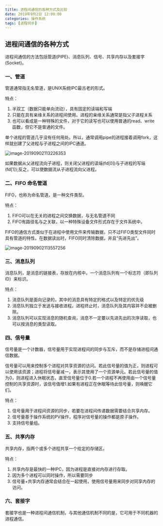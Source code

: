 ```yaml
---
title: 进程间通信的各种方式及比较
date: 2019年9月2日 12:00:00
categories: 操作系统
tags: [进程同步]
---
```


## 进程间通信的各种方式

进程间通信的方法包括管道(PIPE)、消息队列、信号、共享内存以及套接字(Socket)。

### 一、管道

管道通常指无名管道，是UNIX系统IPC最古老的形式。

特点：

1. 半双工（数据只能单向流动），具有固定的读端和写端
2. 只能在具有亲缘关系的进程间使用。进程的亲缘关系通常是指父子进程关系
3. 也可以看成是一种特殊的文件，对于它的读写也可以使用普通的read、write函数，但它不是普通的文件。

<!--more-->

单个进程的管道几乎没有任何用处。所以，通常调用pipe的进程接着调用fork，这样就创建了父进程与子进程之间的IPC通道。

![image-20190902113226353](https://img.moilk.top/img/zhen/2019-09-02-035443.png)

如果数据从父进程流向子进程，则关闭父进程的读端(fd[0])与子进程的写端(fd[1]);反之，可以使数据流从子进程流向父进程。

### 二、FIFO 命名管道

FIFO，也称为命名管道，是一种文件类型。

特点：

1. FIFO可以在无关的进程之间交换数据，与无名管道不同
2. FIFO有路径名与之关联，以一种特殊设备文件形式存在于文件系统中。

FIFO的通信方式类似于在进程中使用文件来传输数据，只不过FIFO类型文件同时具有管道的特性。在数据读出时，FIFO同时清除数据，并且“先进先出”。

![image-20190902113557256](https://img.moilk.top/img/zhen/2019-09-02-035444.png)

### 三、消息队列

消息队列，是消息的链接表，存放在内核中。一个消息队列有一个标志符（即队列ID）来标识。

特点：

1. 消息队列是面向记录的，其中的消息具有特定的格式以及特定的优先级
2. 消息队列独立于发送与接收进程。进程终止时，消息队列及其内容并不会被删除。
3. 消息队列可以实现消息的随机查询，消息不一定要以先进先出的次序读取，也可以按消息的类型读取。

### 四、信号量

信号量是一个计数器，信号量用于实现进程间的同步与互斥，而不是存储进程间通信数据。

信号量可以用来控制多个进程对共享资源的访问。若此信号量的值为正，则进程可以使用该资源；进程将信号量减一，表示其使用了一个资源单元。若此信号量的值为0，则进程进入休眠状态，直至信号量位于0.若一个进程不再使用由一个信号量控制的共享资源时，该信号值增1.如果有进程正在休眠等待此信号量，则唤醒它们。

特点：

1. 信号量用于进程间资源的同步，若要在进程间传递数据需要结合共享内存。
2. 信号量基于操作系统的PV操作，程序对信号量的操作都是原子操作。
3. 支持信号量组。

### 五、共享内存

共享内存，指两个或多个进程共享一个给定的存储区。

特点：

1. 共享内存是最快的一种IPC，因为进程是直接对内存进行存取。
2. 因为多个进程可以同时操作，所以需要同步
3. 信号量+共享内存通常会结合在一起使用，使用信号量用来同步对同享内存的访问。

### 六、套接字

套接字也是一种进程间通信机制，与其他通信机制不同的是，它可用于不同机器的进程通信。